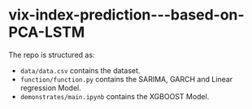 # vix-index-prediction---based-on-PCA-LSTM

The repo is structured as:

-   `data/data.csv` contains the dataset.
-   `function/function.py` contains the SARIMA, GARCH and Linear regression Model.
-   `demonstrates/main.ipynb` contains the XGBOOST Model.
